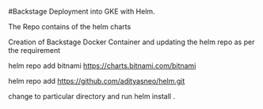#Backstage Deployment into GKE with Helm.

The Repo contains of the helm charts

Creation of Backstage Docker Container and updating the helm repo as per the requirement

helm repo add bitnami https://charts.bitnami.com/bitnami

helm repo add https://github.com/adityasneo/helm.git

change to particular directory and run helm install <deployment name> . 
